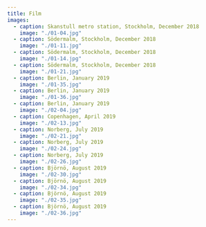 ```yaml
---
title: Film
images:
  - caption: Skanstull metro station, Stockholm, December 2018
    image: "./01-04.jpg"
  - caption: Södermalm, Stockholm, December 2018
    image: "./01-11.jpg"
  - caption: Södermalm, Stockholm, December 2018
    image: "./01-14.jpg"
  - caption: Södermalm, Stockholm, December 2018
    image: "./01-21.jpg"
  - caption: Berlin, January 2019
    image: "./01-35.jpg"
  - caption: Berlin, January 2019
    image: "./01-36.jpg"
  - caption: Berlin, January 2019
    image: "./02-04.jpg"
  - caption: Copenhagen, April 2019
    image: "./02-13.jpg"
  - caption: Norberg, July 2019
    image: "./02-21.jpg"
  - caption: Norberg, July 2019
    image: "./02-24.jpg"
  - caption: Norberg, July 2019
    image: "./02-26.jpg"
  - caption: Björnö, August 2019
    image: "./02-30.jpg"
  - caption: Björnö, August 2019
    image: "./02-34.jpg"
  - caption: Björnö, August 2019
    image: "./02-35.jpg"
  - caption: Björnö, August 2019
    image: "./02-36.jpg"
---
```

